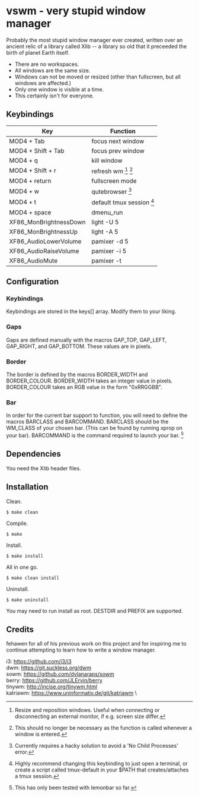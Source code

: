 # vswm - very stupid window manager

Probably the most stupid window manager ever created, written over an ancient relic of a library called Xlib -- a library so old that it preceeded the birth of planet Earth itself.

- There are no workspaces.
- All windows are the same size.
- Windows can not be moved or resized (other than fullscreen, but all windows are affected.)
- Only one window is visible at a time.
- This certainly isn't for everyone.


## Keybindings
| Key                      | Function                  |
|--------------------------|---------------------------|
| MOD4 + Tab               | focus next window         |
| MOD4 + Shift + Tab       | focus prev window         |
| MOD4 + q                 | kill window               |
| MOD4 + Shift + r         | refresh wm [^1] [^2]      |
| MOD4 + return            | fullscreen mode           |
| MOD4 + w                 | qutebrowser [^3]          |
| MOD4 + t                 | default tmux session [^4] |
| MOD4 + space             | dmenu\_run                |
| XF86\_MonBrightnessDown  | light -U 5                |
| XF86\_MonBrightnessUp    | light -A 5                |
| XF86\_AudioLowerVolume   | pamixer -d 5              |
| XF86\_AudioRaiseVolume   | pamixer -i 5              |
| XF86\_AudioMute          | pamixer -t                |

[^1]: Resize and reposition windows. Useful when connecting or disconnecting an external monitor, if e.g. screen size differ.

[^2]: This should no longer be necessary as the function is called whenever a window is entered.

[^3]: Currently requires a hacky solution to avoid a 'No Child Processes' error.

[^4]: Highly recommend changing this keybinding to just open a terminal, or create a script called tmux-default in your $PATH that creates/attaches a tmux session.


## Configuration

### Keybindings

Keybindings are stored in the keys[] array.
Modify them to your liking.


### Gaps

Gaps are defined manually with the macros GAP\_TOP, GAP\_LEFT, GAP\_RIGHT, and GAP\_BOTTOM.
These values are in pixels.


### Border

The border is defined by the macros BORDER\_WIDTH and BORDER\_COLOUR.
BORDER\_WIDTH takes an integer value in pixels.
BORDER\_COLOUR takes an RGB value in the form "0xRRGGBB".


### Bar

In order for the current bar support to function, you will need to define the macros BARCLASS and BARCOMMAND.
BARCLASS should be the WM\_CLASS of your chosen bar.
(This can be found by running xprop on your bar).
BARCOMMAND is the command required to launch your bar. [^5]

[^5]: This has only been tested with lemonbar so far.


## Dependencies

You need the Xlib header files.


## Installation

Clean.

    $ make clean

Compile.

    $ make

Install.

    $ make install

All in one go.

    $ make clean install

Uninstall.

    $ make uninstall

You may need to run install as root.
DESTDIR and PREFIX are supported.


## Credits

fehawen for all of his previous work on this project and for inspiring me to continue attempting to learn how to write a window manager.

i3: https://github.com/i3/i3 \
dwm: https://git.suckless.org/dwm \
sowm: https://github.com/dylanaraps/sowm \
berry: https://github.com/JLErvin/berry \
tinywm: http://incise.org/tinywm.html \
katriawm: https://www.uninformativ.de/git/katriawm \
